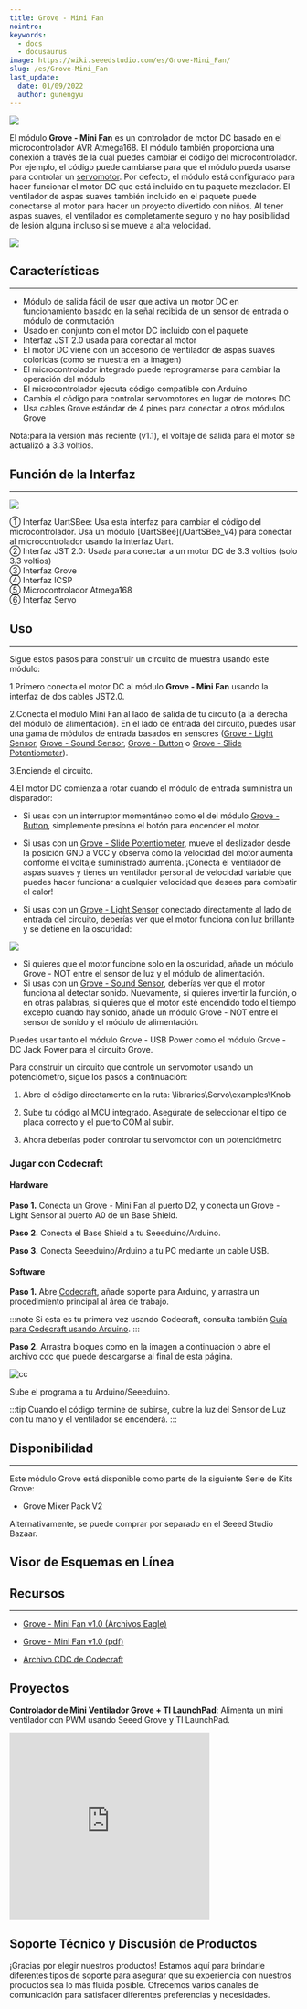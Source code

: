 ```yaml
---
title: Grove - Mini Fan
nointro:
keywords:
  - docs
  - docusaurus
image: https://wiki.seeedstudio.com/es/Grove-Mini_Fan/
slug: /es/Grove-Mini_Fan
last_update:
  date: 01/09/2022
  author: gunengyu
---
```

![](https://files.seeedstudio.com/wiki/Grove-Mini_Fan/img/Mini_Fan%20head.jpg)

El módulo **Grove - Mini Fan** es un controlador de motor DC basado en el microcontrolador AVR Atmega168. El módulo también proporciona una conexión a través de la cual puedes cambiar el código del microcontrolador. Por ejemplo, el código puede cambiarse para que el módulo pueda usarse para controlar un [servomotor](https://en.wikipedia.org/wiki/Servomotor). Por defecto, el módulo está configurado para hacer funcionar el motor DC que está incluido en tu paquete mezclador. El ventilador de aspas suaves también incluido en el paquete puede conectarse al motor para hacer un proyecto divertido con niños. Al tener aspas suaves, el ventilador es completamente seguro y no hay posibilidad de lesión alguna incluso si se mueve a alta velocidad.

[![](https://files.seeedstudio.com/wiki/Seeed-WiKi/docs/images/300px-Get_One_Now_Banner-ragular.png)](https://www.seeedstudio.com/Grove-Mini-Fan-v1-1.html)

## Características

---

* Módulo de salida fácil de usar que activa un motor DC en funcionamiento basado en la señal recibida de un sensor de entrada o módulo de conmutación
* Usado en conjunto con el motor DC incluido con el paquete
* Interfaz JST 2.0 usada para conectar al motor
* El motor DC viene con un accesorio de ventilador de aspas suaves coloridas (como se muestra en la imagen)
* El microcontrolador integrado puede reprogramarse para cambiar la operación del módulo
* El microcontrolador ejecuta código compatible con Arduino
* Cambia el código para controlar servomotores en lugar de motores DC
* Usa cables Grove estándar de 4 pines para conectar a otros módulos Grove
<div>
  <span style={{color: 'red'}}>Nota:</span>para la versión más reciente (v1.1), el voltaje de salida para el motor se actualizó a 3.3 voltios.
</div>

## Función de la Interfaz

---
![](https://files.seeedstudio.com/wiki/Grove-Mini_Fan/img/Mini_fan.jpg)

<dl>
  <dt>① Interfaz UartSBee: Usa esta interfaz para cambiar el código del microcontrolador. Usa un módulo [UartSBee](/UartSBee_V4) para conectar al microcontrolador usando la interfaz Uart.</dt>
  <dt>② Interfaz JST 2.0: Usada para conectar a un motor DC de 3.3 voltios (solo 3.3 voltios)</dt>
  <dt>③ Interfaz Grove</dt>
  <dt>④ Interfaz ICSP</dt>
  <dt>⑤ Microcontrolador Atmega168</dt>
  <dt>⑥ Interfaz Servo</dt>
</dl>

## Uso

---
Sigue estos pasos para construir un circuito de muestra usando este módulo:

1.Primero conecta el motor DC al módulo **Grove - Mini Fan** usando la interfaz de dos cables JST2.0.

2.Conecta el módulo Mini Fan al lado de salida de tu circuito (a la derecha del módulo de alimentación). En el lado de entrada del circuito, puedes usar una gama de módulos de entrada basados en sensores ([Grove - Light Sensor](/Grove-Light_Sensor "Grove - Light Sensor"), [Grove - Sound Sensor](/Grove-Sound_Sensor "Grove - Sound Sensor"), [Grove - Button](/Grove-Button "Grove - Button") o [Grove - Slide Potentiometer](/Grove-Slide_Potentiometer "Grove - Slide Potentiometer")).

3.Enciende el circuito.

4.El motor DC comienza a rotar cuando el módulo de entrada suministra un disparador:

* Si usas con un interruptor momentáneo como el del módulo [Grove - Button](/Grove-Button "Grove - Button"), simplemente presiona el botón para encender el motor.

* Si usas con un [Grove - Slide Potentiometer](/Grove-Slide_Potentiometer "Grove - Slide Potentiometer"), mueve el deslizador desde la posición GND a VCC y observa cómo la velocidad del motor aumenta conforme el voltaje suministrado aumenta. ¡Conecta el ventilador de aspas suaves y tienes un ventilador personal de velocidad variable que puedes hacer funcionar a cualquier velocidad que desees para combatir el calor!

* Si usas con un [Grove - Light Sensor](/Grove-Light_Sensor "Grove - Light Sensor") conectado directamente al lado de entrada del circuito, deberías ver que el motor funciona con luz brillante y se detiene en la oscuridad:

![](https://files.seeedstudio.com/wiki/Grove-Mini_Fan/img/Light_Sensitive_Fan.gif)

* Si quieres que el motor funcione solo en la oscuridad, añade un módulo Grove - NOT entre el sensor de luz y el módulo de alimentación.
* Si usas con un [Grove - Sound Sensor](/Grove-Sound_Sensor "Grove - Sound Sensor"), deberías ver que el motor funciona al detectar sonido. Nuevamente, si quieres invertir la función, o en otras palabras, si quieres que el motor esté encendido todo el tiempo excepto cuando hay sonido, añade un módulo Grove - NOT entre el sensor de sonido y el módulo de alimentación.

Puedes usar tanto el módulo Grove - USB Power como el módulo Grove - DC Jack Power para el circuito Grove.

Para construir un circuito que controle un servomotor usando un potenciómetro, sigue los pasos a continuación:

1. Abre el código directamente en la ruta: \libraries\Servo\examples\Knob

2. Sube tu código al MCU integrado. Asegúrate de seleccionar el tipo de placa correcto y el puerto COM al subir.

3. Ahora deberías poder controlar tu servomotor con un potenciómetro

### Jugar con Codecraft

#### Hardware

**Paso 1.** Conecta un Grove - Mini Fan al puerto D2, y conecta un Grove - Light Sensor al puerto A0 de un Base Shield.

**Paso 2.** Conecta el Base Shield a tu Seeeduino/Arduino.

**Paso 3.** Conecta Seeeduino/Arduino a tu PC mediante un cable USB.

#### Software

**Paso 1.** Abre [Codecraft](https://ide.chmakered.com/), añade soporte para Arduino, y arrastra un procedimiento principal al área de trabajo.

:::note
    Si esta es tu primera vez usando Codecraft, consulta también [Guía para Codecraft usando Arduino](https://wiki.seeedstudio.com/es/Guide_for_Codecraft_using_Arduino/).
:::

**Paso 2.** Arrastra bloques como en la imagen a continuación o abre el archivo cdc que puede descargarse al final de esta página.

![cc](https://files.seeedstudio.com/wiki/Grove-Mini_Fan/img/cc_Mini_Fan.png)

Sube el programa a tu Arduino/Seeeduino.

:::tip
    Cuando el código termine de subirse, cubre la luz del Sensor de Luz con tu mano y el ventilador se encenderá.
:::

## Disponibilidad

---
Este módulo Grove está disponible como parte de la siguiente Serie de Kits Grove:

* Grove Mixer Pack V2

Alternativamente, se puede comprar por separado en el Seeed Studio Bazaar.

## Visor de Esquemas en Línea

<div className="altium-ecad-viewer" data-project-src="https://files.seeedstudio.com/wiki/Grove-Mini_Fan/res/Grove-Mini_Fan_v1.0.zip" style={{borderRadius: '0px 0px 4px 4px', height: 500, borderStyle: 'solid', borderWidth: 1, borderColor: 'rgb(241, 241, 241)', overflow: 'hidden', maxWidth: 1280, maxHeight: 700, boxSizing: 'border-box'}}>
</div>

## Recursos

---

* [Grove - Mini Fan v1.0 (Archivos Eagle)](https://files.seeedstudio.com/wiki/Grove-Mini_Fan/res/Grove-Mini_Fan_v1.0.zip)

* [Grove - Mini Fan v1.0 (pdf)](https://files.seeedstudio.com/wiki/Grove-Mini_Fan/res/Grove-Mini_Fan_v1.0.pdf)

* [Archivo CDC de Codecraft](https://files.seeedstudio.com/wiki/Grove-Mini_Fan/res/Grove_Mini_Fan_CDC_File.zip)

## Proyectos

**Controlador de Mini Ventilador Grove + TI LaunchPad**: Alimenta un mini ventilador con PWM usando Seeed Grove y TI LaunchPad.

<iframe frameborder='0' height='327.5' scrolling='no' src='https://www.hackster.io/measley2/grove-mini-fan-controller-ti-launchpad-cba304/embed' width='350'></iframe>

## Soporte Técnico y Discusión de Productos

¡Gracias por elegir nuestros productos! Estamos aquí para brindarle diferentes tipos de soporte para asegurar que su experiencia con nuestros productos sea lo más fluida posible. Ofrecemos varios canales de comunicación para satisfacer diferentes preferencias y necesidades.

<div class="button_tech_support_container">
<a href="https://forum.seeedstudio.com/" class="button_forum"></a> 
<a href="https://www.seeedstudio.com/contacts" class="button_email"></a>
</div>

<div class="button_tech_support_container">
<a href="https://discord.gg/eWkprNDMU7" class="button_discord"></a> 
<a href="https://github.com/Seeed-Studio/wiki-documents/discussions/69" class="button_discussion"></a>
</div>
